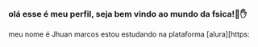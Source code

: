 ### olá esse é meu perfil, seja bem vindo ao mundo da fsica!💙✋

meu nome é Jhuan marcos
estou estudando na plataforma [alura][https:









